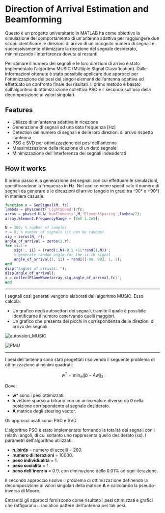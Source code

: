 # Direction of Arrival Estimation and Beamforming

Questo è un progetto universitario in MATLAB ha come obiettivo la simulazione del comportamento di un'antenna adattiva per raggiungere due scopi: identificare le direzioni di arrivo di un incognito numero di segnali e successivamente ottimizzare la ricezione del segnale desiderato, minimizzando l'interferenza dovuta ai restanti. 

Per stimare il numero dei segnali e le loro direzioni di arrivo è stato implementato l'algoritmo MUSIC (MUltiple SIgnal Classification). Dalle informazioni ottenute è stato possibile applicare due approcci per l'ottimizzazione dei pesi dei singoli elementi dell'antenna adattiva ed effettuato un confronto finale dei risultati. Il primo metodo è basato sull'algoritmo di ottimizzazione collettiva PSO e il secondo sull'uso della decomposizione ai valori singolari.  

## Features

- Utilizzo di un'antenna adattiva in ricezione
- Generazione di segnali ad una data frequenza [Hz] 
- Detection del numero di segnali e delle loro direzioni di arrivo rispetto l'antenna
- PSO e SVD per ottimizzazione dei pesi dell'antenna 
- Massimizzazione della ricezione di un dato segnale
- Minimizzazione dell'interferenza dei segnali indesiderati

## How it works 

Il primo passo è la generazione dei segnali con cui effettuare le simulazioni, specificandone la frequenza in Hz. Nel codice viene specificato il numero di segnali da generare e le direazioni di arrivo (angolo in gradi tra -90° e +90°) in maniera casuale. 

```matlab
function x = GenSignal(M, fc)
lambda = physconst('LightSpeed')/fc;
array = phased.ULA('NumElements',M,'ElementSpacing',lambda/2);
array.Element.FrequencyRange = [8e8 1.2e9]; 

N = 200; % number of samples
r = 8; % number of signals (it can be random)    
sig = zeros(N, r); 
angle_of_arrival = zeros(2,r); 
for ii=1:r 
    sig(:, ii) = (rand(1,N)-0.5 +1i*rand(1,N))';
    % generate random angle for the ii-th signal
    angle_of_arrival(1, ii) = randi([-90, 90], 1, 1); 
end
disp("angles of arrival: ");
disp(angle_of_arrival);
x = collectPlaneWave(array,sig,angle_of_arrival,fc)';
end 
```
---

I segnali così generati vengono elaborati dall'algoritmo MUSIC. Esso calcola:

- Un grafico degli autovettori dei segnali, tramite il quale è possibile identificarne il numero osservando quelli maggiori. 
- Un grafico che presenta dei picchi in corrispondenza delle direzioni di arrivo dei segnali.

![autovalori_MUSIC](https://github.com/fgrims/optimization_antenna/assets/102296489/75941591-f2f2-4cf0-ad27-8ecf64d238db)

![PMU](https://github.com/fgrims/optimization_antenna/assets/102296489/0a65436a-9e2e-4aa9-9a0e-e6547676bf99)

---


I pesi dell'antenna sono stati progettati risolvendo il seguente problema di ottimizzazione ai minimi quadrati:
 
$$w^{\ast }=\min _{w}\left\| b-Aw\right\| _{2}$$

Dove: 

- **w*** sono i pesi ottimizzati.
- **b** vettore sparso arbitrario con un unico valore diverso da 0 nella posizione corrispondente al segnale desiderato.
- **A** matrice degli steering vector.

Gli approcci usati sono: PSO e SVD. 

L'algoritmo PSO è stato implementato fornendo la totalità dei segnali con i relativi angoli, di cui soltanto uno rappresenta quello desiderato (xs). I parametri dell'algoritmo utilizzati:   

- **n_birds** = numero di uccelli = 200. 
- **numero di iterazioni** = 10000. 
- **peso individualità** = 1. 
- **peso socialità** = 1. 
- **peso dell'inerzia** = 0.9, con diminuzione dello 0.01% ad ogni iterazione. 

Il secondo approccio risolve il problema di ottimizzazione definendo la decomposizione ai valori singolari della matrice **A** e calcolando la pseudo-inversa di Moore. 

Entrambi gli approcci forniscono come risultato i pesi ottimizzati e grafici che raffigurano il radiation pattern dell'antenna per tali pesi. 





